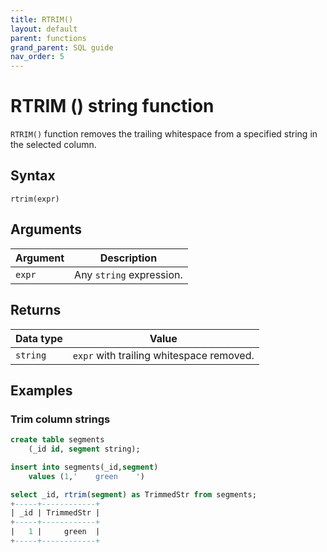 ```yaml
---
title: RTRIM()
layout: default
parent: functions
grand_parent: SQL guide
nav_order: 5
---
```


# RTRIM () string function

`RTRIM()` function removes the trailing whitespace from a specified string in the selected column.

## Syntax

```
rtrim(expr)
```

## Arguments

| Argument | Description |
|---|---|
| `expr` | Any `string` expression. |

## Returns

| Data type | Value |
|---|---|
| `string` | `expr` with trailing whitespace removed. |

## Examples

### Trim column strings

```sql
create table segments
    (_id id, segment string);

insert into segments(_id,segment)
    values (1,'    green    ')

select _id, rtrim(segment) as TrimmedStr from segments;
+-----+------------+
| _id | TrimmedStr |
+-----+------------+
|   1 |     green  |
+-----+------------+
```
